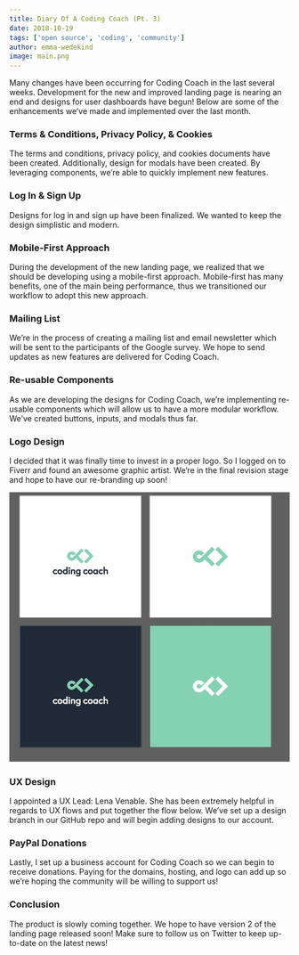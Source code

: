 ```yaml
---
title: Diary Of A Coding Coach (Pt. 3)
date: 2018-10-19
tags: ['open source', 'coding', 'community']
author: emma-wedekind
image: main.png
---
```

Many changes have been occurring for Coding Coach in the last several weeks. Development for the new and improved landing page is nearing an end and designs for user dashboards have begun! Below are some of the enhancements we’ve made and implemented over the last month.

### Terms & Conditions, Privacy Policy, & Cookies
The terms and conditions, privacy policy, and cookies documents have been created. Additionally, design for modals have been created. By leveraging components, we’re able to quickly implement new features.

### Log In & Sign Up
Designs for log in and sign up have been finalized. We wanted to keep the design simplistic and modern.


### Mobile-First Approach
During the development of the new landing page, we realized that we should be developing using a mobile-first approach. Mobile-first has many benefits, one of the main being performance, thus we transitioned our workflow to adopt this new approach.

### Mailing List
We’re in the process of creating a mailing list and email newsletter which will be sent to the participants of the Google survey. We hope to send updates as new features are delivered for Coding Coach.

### Re-usable Components
As we are developing the designs for Coding Coach, we’re implementing re-usable components which will allow us to have a more modular workflow. We’ve created buttons, inputs, and modals thus far.

### Logo Design
I decided that it was finally time to invest in a proper logo. So I logged on to Fiverr and found an awesome graphic artist. We’re in the final revision stage and hope to have our re-branding up soon!

![Coding Coach Logo](./logo.jpg)

### UX Design
I appointed a UX Lead: Lena Venable. She has been extremely helpful in regards to UX flows and put together the flow below. We’ve set up a design branch in our GitHub repo and will begin adding designs to our account.

### PayPal Donations
Lastly, I set up a business account for Coding Coach so we can begin to receive donations. Paying for the domains, hosting, and logo can add up so we’re hoping the community will be willing to support us!

### Conclusion
The product is slowly coming together. We hope to have version 2 of the landing page released soon!
Make sure to follow us on Twitter to keep up-to-date on the latest news!